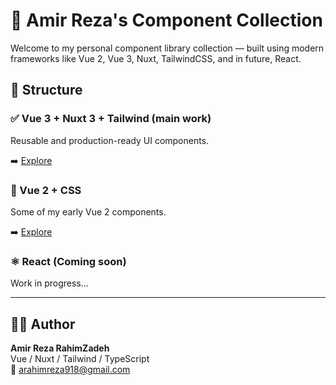 # 💎 Amir Reza's Component Collection

Welcome to my personal component library collection — built using modern frameworks like Vue 2, Vue 3, Nuxt, TailwindCSS, and in future, React.

## 📁 Structure

### ✅ Vue 3 + Nuxt 3 + Tailwind (main work)
Reusable and production-ready UI components.

➡️ [Explore](./vue3-nuxt-tailwind/README.md)

### 🎨 Vue 2 + CSS
Some of my early Vue 2 components.

➡️ [Explore](./vue2-css/README.md)

### ⚛️ React (Coming soon)
Work in progress...

---

## 🧑‍💻 Author

**Amir Reza RahimZadeh**  
Vue / Nuxt / Tailwind / TypeScript  
📧 arahimreza918@gmail.com

